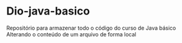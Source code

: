 # Dio-java-basico
Repositório para armazenar todo o código do curso de Java básico
Alterando o conteúdo de um arquivo de forma local
